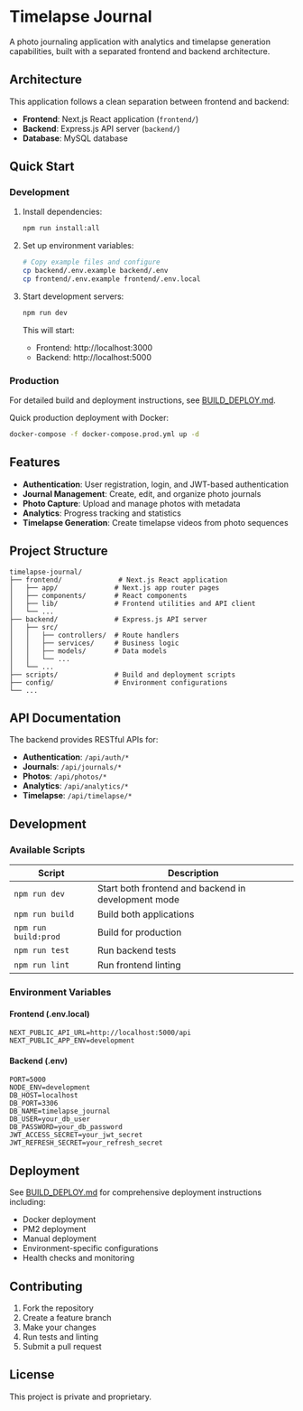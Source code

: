 # Timelapse Journal

A photo journaling application with analytics and timelapse generation capabilities, built with a separated frontend and backend architecture.

## Architecture

This application follows a clean separation between frontend and backend:

- **Frontend**: Next.js React application (`frontend/`)
- **Backend**: Express.js API server (`backend/`)
- **Database**: MySQL database

## Quick Start

### Development

1. Install dependencies:
   ```bash
   npm run install:all
   ```

2. Set up environment variables:
   ```bash
   # Copy example files and configure
   cp backend/.env.example backend/.env
   cp frontend/.env.example frontend/.env.local
   ```

3. Start development servers:
   ```bash
   npm run dev
   ```

   This will start:
   - Frontend: http://localhost:3000
   - Backend: http://localhost:5000

### Production

For detailed build and deployment instructions, see [BUILD_DEPLOY.md](./BUILD_DEPLOY.md).

Quick production deployment with Docker:
```bash
docker-compose -f docker-compose.prod.yml up -d
```

## Features

- **Authentication**: User registration, login, and JWT-based authentication
- **Journal Management**: Create, edit, and organize photo journals
- **Photo Capture**: Upload and manage photos with metadata
- **Analytics**: Progress tracking and statistics
- **Timelapse Generation**: Create timelapse videos from photo sequences

## Project Structure

```
timelapse-journal/
├── frontend/              # Next.js React application
│   ├── app/              # Next.js app router pages
│   ├── components/       # React components
│   ├── lib/              # Frontend utilities and API client
│   └── ...
├── backend/              # Express.js API server
│   ├── src/
│   │   ├── controllers/  # Route handlers
│   │   ├── services/     # Business logic
│   │   ├── models/       # Data models
│   │   └── ...
│   └── ...
├── scripts/              # Build and deployment scripts
├── config/               # Environment configurations
└── ...
```

## API Documentation

The backend provides RESTful APIs for:

- **Authentication**: `/api/auth/*`
- **Journals**: `/api/journals/*`
- **Photos**: `/api/photos/*`
- **Analytics**: `/api/analytics/*`
- **Timelapse**: `/api/timelapse/*`

## Development

### Available Scripts

| Script | Description |
|--------|-------------|
| `npm run dev` | Start both frontend and backend in development mode |
| `npm run build` | Build both applications |
| `npm run build:prod` | Build for production |
| `npm run test` | Run backend tests |
| `npm run lint` | Run frontend linting |

### Environment Variables

#### Frontend (.env.local)
```
NEXT_PUBLIC_API_URL=http://localhost:5000/api
NEXT_PUBLIC_APP_ENV=development
```

#### Backend (.env)
```
PORT=5000
NODE_ENV=development
DB_HOST=localhost
DB_PORT=3306
DB_NAME=timelapse_journal
DB_USER=your_db_user
DB_PASSWORD=your_db_password
JWT_ACCESS_SECRET=your_jwt_secret
JWT_REFRESH_SECRET=your_refresh_secret
```

## Deployment

See [BUILD_DEPLOY.md](./BUILD_DEPLOY.md) for comprehensive deployment instructions including:

- Docker deployment
- PM2 deployment
- Manual deployment
- Environment-specific configurations
- Health checks and monitoring

## Contributing

1. Fork the repository
2. Create a feature branch
3. Make your changes
4. Run tests and linting
5. Submit a pull request

## License

This project is private and proprietary.